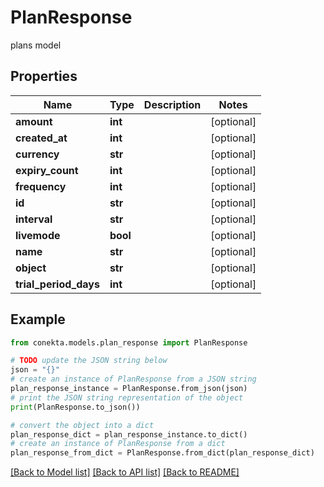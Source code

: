# PlanResponse

plans model

## Properties

Name | Type | Description | Notes
------------ | ------------- | ------------- | -------------
**amount** | **int** |  | [optional] 
**created_at** | **int** |  | [optional] 
**currency** | **str** |  | [optional] 
**expiry_count** | **int** |  | [optional] 
**frequency** | **int** |  | [optional] 
**id** | **str** |  | [optional] 
**interval** | **str** |  | [optional] 
**livemode** | **bool** |  | [optional] 
**name** | **str** |  | [optional] 
**object** | **str** |  | [optional] 
**trial_period_days** | **int** |  | [optional] 

## Example

```python
from conekta.models.plan_response import PlanResponse

# TODO update the JSON string below
json = "{}"
# create an instance of PlanResponse from a JSON string
plan_response_instance = PlanResponse.from_json(json)
# print the JSON string representation of the object
print(PlanResponse.to_json())

# convert the object into a dict
plan_response_dict = plan_response_instance.to_dict()
# create an instance of PlanResponse from a dict
plan_response_from_dict = PlanResponse.from_dict(plan_response_dict)
```
[[Back to Model list]](../README.md#documentation-for-models) [[Back to API list]](../README.md#documentation-for-api-endpoints) [[Back to README]](../README.md)


